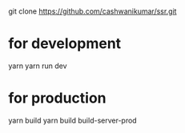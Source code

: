 # 
git clone https://github.com/cashwanikumar/ssr.git

# for development
yarn
yarn run dev

# for production
yarn build
yarn build build-server-prod